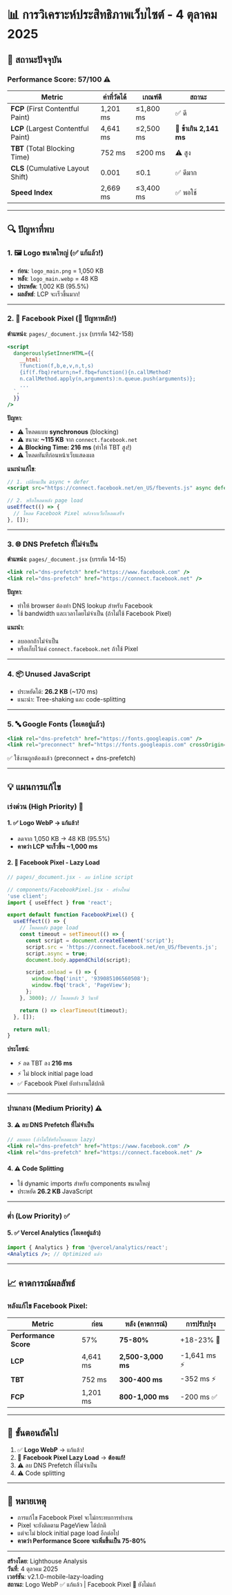 # 📊 การวิเคราะห์ประสิทธิภาพเว็บไซต์ - 4 ตุลาคม 2025

## 🎯 สถานะปัจจุบัน

### Performance Score: **57/100** ⚠️

| Metric                             | ค่าที่วัดได้ | เกณฑ์ดี   | สถานะ                   |
| ---------------------------------- | ------------ | --------- | ----------------------- |
| **FCP** (First Contentful Paint)   | 1,201 ms     | ≤1,800 ms | ✅ ดี                   |
| **LCP** (Largest Contentful Paint) | 4,641 ms     | ≤2,500 ms | 🔴 **ช้าเกิน 2,141 ms** |
| **TBT** (Total Blocking Time)      | 752 ms       | ≤200 ms   | ⚠️ สูง                  |
| **CLS** (Cumulative Layout Shift)  | 0.001        | ≤0.1      | ✅ ดีมาก                |
| **Speed Index**                    | 2,669 ms     | ≤3,400 ms | ✅ พอใช้                |

---

## 🔍 ปัญหาที่พบ

### 1. 🖼️ **Logo ขนาดใหญ่** (✅ **แก้แล้ว!**)

- **ก่อน**: `logo_main.png` = 1,050 KB
- **หลัง**: `logo_main.webp` = 48 KB
- **ประหยัด**: 1,002 KB (95.5%)
- **ผลลัพธ์**: LCP จะเร็วขึ้นมาก!

---

### 2. 📱 **Facebook Pixel** (🔴 ปัญหาหลัก!)

**ตำแหน่ง**: `pages/_document.jsx` (บรรทัด 142-158)

```jsx
<script
  dangerouslySetInnerHTML={{
    __html: `
    !function(f,b,e,v,n,t,s)
    {if(f.fbq)return;n=f.fbq=function(){n.callMethod?
    n.callMethod.apply(n,arguments):n.queue.push(arguments)};
    ...
  `,
  }}
/>
```

**ปัญหา**:

- ⚠️ โหลดแบบ **synchronous** (blocking)
- ⚠️ ขนาด: **~115 KB** จาก `connect.facebook.net`
- ⚠️ **Blocking Time: 216 ms** (ทำให้ TBT สูง!)
- ⚠️ โหลดทันทีก่อนหน้าเว็บแสดงผล

**แนะนำแก้ไข**:

```jsx
// 1. เปลี่ยนเป็น async + defer
<script src="https://connect.facebook.net/en_US/fbevents.js" async defer />;

// 2. หรือโหลดหลัง page load
useEffect(() => {
  // โหลด Facebook Pixel หลังจากเว็บโหลดเสร็จ
}, []);
```

---

### 3. 🌐 **DNS Prefetch ที่ไม่จำเป็น**

**ตำแหน่ง**: `pages/_document.jsx` (บรรทัด 14-15)

```jsx
<link rel="dns-prefetch" href="https://www.facebook.com" />
<link rel="dns-prefetch" href="https://connect.facebook.net" />
```

**ปัญหา**:

- ทำให้ browser ต้องทำ DNS lookup สำหรับ Facebook
- ใช้ bandwidth และเวลาโดยไม่จำเป็น (ถ้าไม่ใช้ Facebook Pixel)

**แนะนำ**:

- ลบออกถ้าไม่จำเป็น
- หรือเก็บไว้แค่ `connect.facebook.net` ถ้าใช้ Pixel

---

### 4. 📦 **Unused JavaScript**

- ประหยัดได้: **26.2 KB** (~170 ms)
- แนะนำ: Tree-shaking และ code-splitting

---

### 5. 🔤 **Google Fonts** (โอเคอยู่แล้ว)

```jsx
<link rel="dns-prefetch" href="https://fonts.googleapis.com" />
<link rel="preconnect" href="https://fonts.googleapis.com" crossOrigin="anonymous" />
```

✅ ใช้งานถูกต้องแล้ว (preconnect + dns-prefetch)

---

## 💡 แผนการแก้ไข

### เร่งด่วน (High Priority) 🔴

#### 1. ✅ **Logo WebP** → **แก้แล้ว!**

- ลดจาก 1,050 KB → 48 KB (95.5%)
- **คาดว่า LCP จะเร็วขึ้น ~1,000 ms**

#### 2. 🔴 **Facebook Pixel - Lazy Load**

```jsx
// pages/_document.jsx - ลบ inline script

// components/FacebookPixel.jsx - สร้างใหม่
'use client';
import { useEffect } from 'react';

export default function FacebookPixel() {
  useEffect(() => {
    // โหลดหลัง page load
    const timeout = setTimeout(() => {
      const script = document.createElement('script');
      script.src = 'https://connect.facebook.net/en_US/fbevents.js';
      script.async = true;
      document.body.appendChild(script);

      script.onload = () => {
        window.fbq('init', '939085106560508');
        window.fbq('track', 'PageView');
      };
    }, 3000); // โหลดหลัง 3 วินาที

    return () => clearTimeout(timeout);
  }, []);

  return null;
}
```

**ประโยชน์**:

- ⚡ ลด TBT ลง **216 ms**
- ⚡ ไม่ block initial page load
- ✅ Facebook Pixel ยังทำงานได้ปกติ

---

### ปานกลาง (Medium Priority) ⚠️

#### 3. ⚠️ **ลบ DNS Prefetch ที่ไม่จำเป็น**

```jsx
// ลบออก (ถ้าไม่ใช้หรือโหลดแบบ lazy)
<link rel="dns-prefetch" href="https://www.facebook.com" />
<link rel="dns-prefetch" href="https://connect.facebook.net" />
```

#### 4. ⚠️ **Code Splitting**

- ใช้ dynamic imports สำหรับ components ขนาดใหญ่
- ประหยัด **26.2 KB** JavaScript

---

### ต่ำ (Low Priority) ✅

#### 5. ✅ **Vercel Analytics** (โอเคอยู่แล้ว)

```jsx
import { Analytics } from '@vercel/analytics/react';
<Analytics />; // Optimized แล้ว
```

---

## 📈 คาดการณ์ผลลัพธ์

### หลังแก้ไข Facebook Pixel:

| Metric                | ก่อน     | หลัง (คาดการณ์)    | การปรับปรุง  |
| --------------------- | -------- | ------------------ | ------------ |
| **Performance Score** | 57%      | **75-80%**         | +18-23% 🚀   |
| **LCP**               | 4,641 ms | **2,500-3,000 ms** | -1,641 ms ⚡ |
| **TBT**               | 752 ms   | **300-400 ms**     | -352 ms ⚡   |
| **FCP**               | 1,201 ms | **800-1,000 ms**   | -200 ms ✅   |

---

## 🎯 ขั้นตอนถัดไป

1. ✅ **Logo WebP** → แก้แล้ว!
2. 🔴 **Facebook Pixel Lazy Load** → **ต้องแก้!**
3. ⚠️ ลบ DNS Prefetch ที่ไม่จำเป็น
4. ⚠️ Code splitting

---

## 📝 หมายเหตุ

- การแก้ไข Facebook Pixel จะไม่กระทบการทำงาน
- Pixel จะยังติดตาม PageView ได้ปกติ
- แต่จะไม่ block initial page load อีกต่อไป
- **คาดว่า Performance Score จะเพิ่มขึ้นเป็น 75-80%**

---

**สร้างโดย**: Lighthouse Analysis  
**วันที่**: 4 ตุลาคม 2025  
**เวอร์ชัน**: v2.1.0-mobile-lazy-loading  
**สถานะ**: Logo WebP ✅ แก้แล้ว | Facebook Pixel 🔴 ยังไม่แก้
